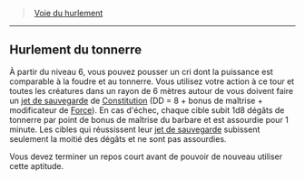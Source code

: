 ﻿---
!GenericItem
Name: Hurlement du tonnerre
Id: barbarian_howling_hd.md#hurlement-du-tonnerre
ParentLink: barbarian_howling_hd.md#voie-du-hurlement
ParentName: Voie du hurlement
NameLevel: 2
Attributes:
  Name: Hurlement du tonnerre
  Markdown: >+
    ## <!--Name-->Hurlement du tonnerre<!--/Name-->


    À partir du niveau 6, vous pouvez pousser un cri dont la puissance est comparable à la foudre et au tonnerre. Vous utilisez votre action à ce tour et toutes les créatures dans un rayon de 6 mètres autour de vous doivent faire un [jet de sauvegarde](hd_abilities_jets_de_sauvegarde.md) de [Constitution](hd_abilities_constitution.md) (DD = 8 + bonus de maîtrise + modificateur de [Force](hd_abilities_strength.md)). En cas d'échec, chaque cible subit 1d8 dégâts de tonnerre par point de bonus de maîtrise du barbare et est assourdie pour 1 minute. Les cibles qui réussissent leur [jet de sauvegarde](hd_abilities_jets_de_sauvegarde.md) subissent seulement la moitié des dégâts et ne sont pas assourdies.


    Vous devez terminer un repos court avant de pouvoir de nouveau utiliser cette aptitude.

AttributesDictionary: >+
  Name: Hurlement du tonnerre

  Markdown: >+

    ## <!--Name-->Hurlement du tonnerre<!--/Name-->





    À partir du niveau 6, vous pouvez pousser un cri dont la puissance est comparable à la foudre et au tonnerre. Vous utilisez votre action à ce tour et toutes les créatures dans un rayon de 6 mètres autour de vous doivent faire un [jet de sauvegarde](hd_abilities_jets_de_sauvegarde.md) de [Constitution](hd_abilities_constitution.md) (DD = 8 + bonus de maîtrise + modificateur de [Force](hd_abilities_strength.md)). En cas d'échec, chaque cible subit 1d8 dégâts de tonnerre par point de bonus de maîtrise du barbare et est assourdie pour 1 minute. Les cibles qui réussissent leur [jet de sauvegarde](hd_abilities_jets_de_sauvegarde.md) subissent seulement la moitié des dégâts et ne sont pas assourdies.





    Vous devez terminer un repos court avant de pouvoir de nouveau utiliser cette aptitude.



---
> [Voie du hurlement](hd_barbarian_howling.md)

---

## Hurlement du tonnerre

À partir du niveau 6, vous pouvez pousser un cri dont la puissance est comparable à la foudre et au tonnerre. Vous utilisez votre action à ce tour et toutes les créatures dans un rayon de 6 mètres autour de vous doivent faire un [jet de sauvegarde](hd_abilities_jets_de_sauvegarde.md) de [Constitution](hd_abilities_constitution.md) (DD = 8 + bonus de maîtrise + modificateur de [Force](hd_abilities_strength.md)). En cas d'échec, chaque cible subit 1d8 dégâts de tonnerre par point de bonus de maîtrise du barbare et est assourdie pour 1 minute. Les cibles qui réussissent leur [jet de sauvegarde](hd_abilities_jets_de_sauvegarde.md) subissent seulement la moitié des dégâts et ne sont pas assourdies.

Vous devez terminer un repos court avant de pouvoir de nouveau utiliser cette aptitude.

